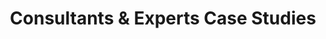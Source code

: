 ---
title: "Consultants & Experts Case Studies"
description: "Independent professionals and boutique consultancies that built predictable pipeline generation systems and transformed their personal brands into lead generation engines."

sections:
  - type: "content"
    class: "about"
    content: |
      ## Independent Consultant Success Stories
      
      Independent professionals and boutique consultancies face the challenge of building scalable marketing systems while maintaining the personal touch that makes them unique. These case studies demonstrate how consultants and industry experts transformed their personal brands into systematic lead generation engines that work consistently, even when they're focused on client delivery.

  - type: "stats"
    class: "services"
    header:
      title: "Results for Independent Consultants"
    items:
      - number: "3-5x"
        label: "Thought Leadership Reach"
        description: "Audience growth across platforms within 6 months"
      - number: "45%"
        label: "Inbound Inquiry Increase"
        description: "Qualified prospects reaching out directly"
      - number: "70%"
        label: "Time Efficiency Gain"
        description: "Through AI-powered content and outreach systems"

  - type: "grid"
    class: "audience"
    header:
      title: "Success Stories by Expertise Area"
      subtitle: "See how consultants and experts built systematic personal brand marketing."
    items:
      - icon: "icon-lightbulb"
        title: "Strategy & Management Consultants"
        description: "Learn how independent strategy consultants built thought leadership platforms that attract C-suite clients consistently."
        link:
          url: "/case-studies/strategy-consultants/"
          text: "View Strategy Case Studies"
      - icon: "icon-chart"
        title: "Financial & Business Advisors"
        description: "Discover how financial advisors and business coaches created education-based marketing that generates premium client inquiries."
        link:
          url: "/case-studies/financial-advisors/"
          text: "View Financial Case Studies"
      - icon: "icon-computer"
        title: "Technology & Digital Experts"
        description: "See how technology consultants and digital transformation experts systematized their expertise into consistent lead generation."
        link:
          url: "/case-studies/tech-consultants/"
          text: "View Tech Case Studies"

  - type: "testimonials"
    class: "testimonials"
    header:
      title: "What Independent Professional Clients Say"
    items:
      - quote: "Anoop helped me transform from chasing opportunities to having qualified prospects reach out to me. The AI workflows he designed let me maintain thought leadership even when I'm heads-down on client work. My pipeline has never been more predictable."
        author: "Lisa Martinez, Strategy Consultant"
      - quote: "The personal brand system Anoop created generates 3-5 qualified inquiries per month consistently. More importantly, these are prospects who already understand my value and come ready to have serious conversations about working together."
        author: "Robert Kim, Financial Advisor"

  - type: "content"
    class: "approach"
    content: |
      ## The Personal Brand Marketing System
      
      Independent consultants and experts need marketing approaches that amplify their personal expertise while creating systematic lead generation. Our approach focuses on:
      
      **Thought Leadership Systematization**: Creating content strategies that position you as the go-to expert in your niche while building sustainable systems for consistent output.
      
      **Personal Brand Amplification**: Developing marketing systems that extend your personal reach and influence without requiring constant personal attention.
      
      **Expertise-Based Lead Generation**: Building marketing funnels around sharing knowledge and insights that naturally attract ideal clients who value your expertise.
      
      **AI-Powered Content Systems**: Implementing intelligent workflows that help maintain consistent thought leadership content even during busy client delivery periods.
      
      **Network Effect Marketing**: Creating systems that amplify referrals and professional networking through strategic digital presence and systematic relationship building.

cta:
  title: "Ready to Build a Marketing System That Works for Your Expertise?"
  subtitle: "If you're ready to transform your personal brand into a predictable lead generation system, let's discuss your current challenges."
  button:
    text: "Schedule a Strategy Call"
    url: "/contact/"
---